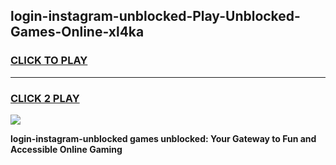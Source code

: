 
## login-instagram-unblocked-Play-Unblocked-Games-Online-xl4ka
<h3>
<a href="https://premium76.site?title=login-instagram-unblocked&ref=25A">CLICK TO PLAY</a></h3>
<hr>

<h3>
<a href="https://premium76.site?title=login-instagram-unblocked&ref=25A">CLICK 2 PLAY</a>
  
</h3>

<a href="https://premium76.site?title=login-instagram-unblocked&ref=25A"><img src="https://clearcache.store/games.png"></a>


**login-instagram-unblocked games unblocked: Your Gateway to Fun and Accessible Online Gaming**

